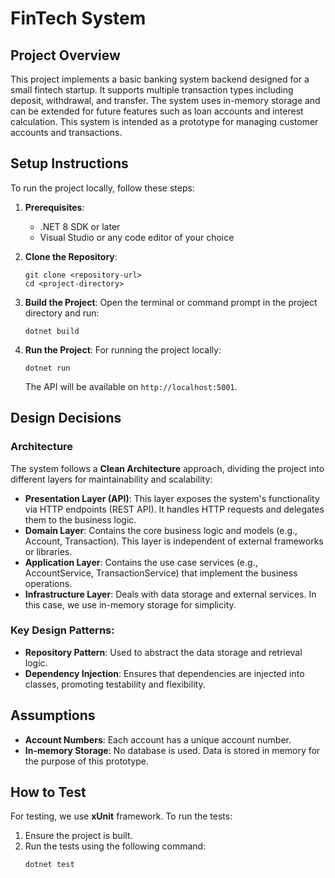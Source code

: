 
# FinTech System

## Project Overview

This project implements a basic banking system backend designed for a small fintech startup. It supports multiple transaction types including deposit, withdrawal, and transfer. The system uses in-memory storage and can be extended for future features such as loan accounts and interest calculation. This system is intended as a prototype for managing customer accounts and transactions.

## Setup Instructions

To run the project locally, follow these steps:

1. **Prerequisites**:
   - .NET 8 SDK or later
   - Visual Studio or any code editor of your choice

2. **Clone the Repository**:
   ```
   git clone <repository-url>
   cd <project-directory>
   ```

3. **Build the Project**:
   Open the terminal or command prompt in the project directory and run:
   ```
   dotnet build
   ```

4. **Run the Project**:
   For running the project locally:
   ```
   dotnet run
   ```

   The API will be available on `http://localhost:5001`.

## Design Decisions

### Architecture

The system follows a **Clean Architecture** approach, dividing the project into different layers for maintainability and scalability:
- **Presentation Layer (API)**: This layer exposes the system's functionality via HTTP endpoints (REST API). It handles HTTP requests and delegates them to the business logic.
- **Domain Layer**: Contains the core business logic and models (e.g., Account, Transaction). This layer is independent of external frameworks or libraries.
- **Application Layer**: Contains the use case services (e.g., AccountService, TransactionService) that implement the business operations.
- **Infrastructure Layer**: Deals with data storage and external services. In this case, we use in-memory storage for simplicity.

### Key Design Patterns:
- **Repository Pattern**: Used to abstract the data storage and retrieval logic.
- **Dependency Injection**: Ensures that dependencies are injected into classes, promoting testability and flexibility.

## Assumptions

- **Account Numbers**: Each account has a unique account number.
- **In-memory Storage**: No database is used. Data is stored in memory for the purpose of this prototype.

## How to Test

For testing, we use **xUnit** framework. To run the tests:

1. Ensure the project is built.
2. Run the tests using the following command:
   ```
   dotnet test
   ```
